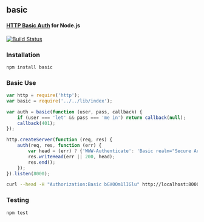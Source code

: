 ## basic
#### [HTTP Basic Auth](http://www.ietf.org/rfc/rfc2617.txt) for Node.js

[![Build Status](https://travis-ci.org/thisandagain/basic.svg)](https://travis-ci.org/thisandagain/basic)

### Installation
```bash
npm install basic
```

### Basic Use
```javascript
var http = require('http');
var basic = require('../../lib/index');

var auth = basic(function (user, pass, callback) {
    if (user === 'let' && pass === 'me in') return callback(null);
    callback(401);
});

http.createServer(function (req, res) {
    auth(req, res, function (err) {
        var head = (err) ? {'WWW-Authenticate': 'Basic realm="Secure Area"'} : {};
        res.writeHead(err || 200, head);
        res.end();
    });
}).listen(8000);
```

```bash
curl --head -H "Authorization:Basic bGV0Om1lIGlu" http://localhost:8000
```

### Testing
```bash
npm test
```
